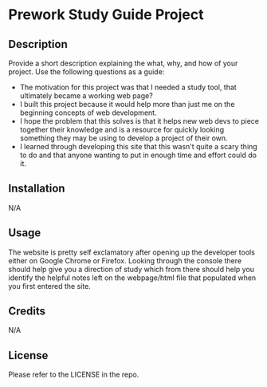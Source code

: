 # Prework Study Guide Project

## Description

Provide a short description explaining the what, why, and how of your project. Use the following questions as a guide:

- The motivation for this project was that I needed a study tool, that ultimately became a working web page?
- I built this project because it would help more than just me on the beginning concepts of web development.
- I hope the problem that this solves is that it helps new web devs to piece together their knowledge and is a resource for quickly looking something they may be using to develop a project of their own.
- I learned through developing this site that this wasn't quite a scary thing to do and that anyone wanting to put in enough time and effort could do it.

## Installation

N/A

## Usage

The website is pretty self exclamatory after opening up the developer tools either on Google Chrome or Firefox. Looking through the console there should help give you a direction of study which from there should help you identify the helpful notes left on the webpage/html file that populated when you first entered the site.

## Credits

N/A

## License

Please refer to the LICENSE in the repo.
